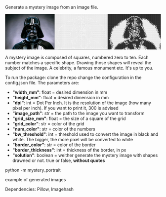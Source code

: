 Generate a mystery image from an image file. 

![This is an image](/images_readme/Vador.jpg)

A mystery image is composed of squares, numbered zero to ten. Each number matches a specific shape.
Drawing those shapes will reveal the subject of the image. A celebrity, a famous monument etc. It's up to you.

To run the package:
clone the repo
change the configuration in the config.json file. The parameters are:
- **"width_mm"**: float = desired dimension in mm
- **"height_mm"**: float = desired dimension in mm
- **"dpi"**: int = Dot Per Inch. It is the resolution of the image (how many pixel per inch). If you want to print it, 300 is advised
- **"image_path"**: str = the path to the image you want to transform
- **"grid_size_mm"**: float = the size of a square of the grid
- **"grid_color"**: str = color of the grid
- **"num_color"**: str = color of the numbers
- **"bw_threshold"**: int = threshold used to convert the image in black and white. The bigger, the more pixel will be converted to white
- **"border_color"**: str = color of the border
- **"border_thickness"**: int = thickness of the border, in px
- **"solution"**: boolean = weither generate the mystery image with shapes drawned or not. true or false, **without quotes**

python -m mystery_portrait

example of generated images

Dependencies:
Pillow, Imagehash
